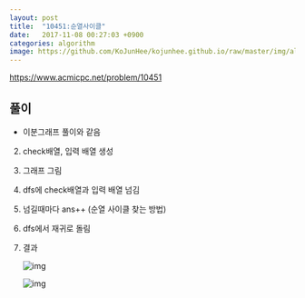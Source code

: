 ```yaml
---
layout: post
title:  "10451:순열사이클"
date:   2017-11-08 00:27:03 +0900
categories: algorithm
image: https://github.com/KoJunHee/kojunhee.github.io/raw/master/img/algorithm.png
---
```



<https://www.acmicpc.net/problem/10451>

## 풀이

* 이분그래프 풀이와 같음

2. check배열, 입력 배열 생성	

3. 그래프 그림 

4. dfs에 check배열과 입력 배열 넘김

5. 넘길때마다 ans++ (순열 사이클 찾는 방법)

5. dfs에서 재귀로 돌림

6. 결과

	![img](https://github.com/KoJunHee/kojunhee.github.io/raw/master/img/16.png)
	
	![img](https://github.com/KoJunHee/kojunhee.github.io/raw/master/img/17.png)
	





	


